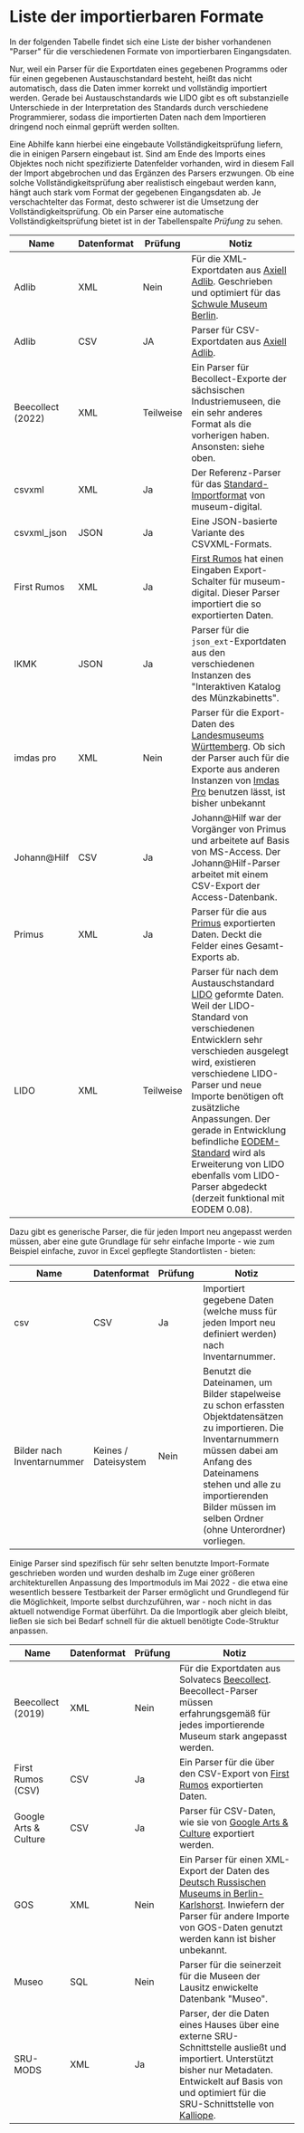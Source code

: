 # Liste der importierbaren Formate

In der folgenden Tabelle findet sich eine Liste der bisher vorhandenen "Parser" für die verschiedenen Formate von importierbaren Eingangsdaten.

Nur, weil ein Parser für die Exportdaten eines gegebenen Programms oder für einen gegebenen Austauschstandard besteht, heißt das nicht automatisch, dass die Daten immer korrekt und vollständig importiert werden. Gerade bei Austauschstandards wie LIDO gibt es oft substanzielle Unterschiede in der Interpretation des Standards durch verschiedene Programmierer, sodass die importierten Daten nach dem Importieren dringend noch einmal geprüft werden sollten.

Eine Abhilfe kann hierbei eine eingebaute Vollständigkeitsprüfung liefern, die in einigen Parsern eingebaut ist. Sind am Ende des Imports eines Objektes noch nicht spezifizierte Datenfelder vorhanden, wird in diesem Fall der Import abgebrochen und das Ergänzen des Parsers erzwungen. Ob eine solche Vollständigkeitsprüfung aber realistisch eingebaut werden kann, hängt auch stark vom Format der gegebenen Eingangsdaten ab. Je verschachtelter das Format, desto schwerer ist die Umsetzung der Vollständigkeitsprüfung. Ob ein Parser eine automatische Vollständigkeitsprüfung bietet ist in der Tabellenspalte _Prüfung_ zu sehen.

| Name                  | Datenformat | Prüfung   | Notiz     |
|-----------------------|-------------|-----------|-----------|
| Adlib                 | XML         | Nein      | Für die XML-Exportdaten aus [Axiell Adlib](https://www.axiell.com/de/loesungen/produkt/adlib/). Geschrieben und optimiert für das [Schwule Museum Berlin](https://www.schwulesmuseum.de/). |
| Adlib                 | CSV         | JA        | Parser für CSV-Exportdaten aus [Axiell Adlib](https://www.axiell.com/de/loesungen/produkt/adlib/).                  |
| Beecollect (2022)     | XML         | Teilweise | Ein Parser für Becollect-Exporte der sächsischen Industriemuseen, die ein sehr anderes Format als die vorherigen haben. Ansonsten: siehe oben. |
| csvxml                | XML         | Ja        | Der Referenz-Parser für das [Standard-Importformat](./CSVXML.md) von museum-digital. |
| csvxml_json           | JSON        | Ja        | Eine JSON-basierte Variante des CSVXML-Formats. |
| First Rumos           | XML         | Ja        | [First Rumos](https://www.firstrumos.de) hat einen Eingaben Export-Schalter für museum-digital. Dieser Parser importiert die so exportierten Daten. |
| IKMK                  | JSON        | Ja        | Parser für die `json_ext`-Exportdaten aus den verschiedenen Instanzen des "Interaktiven Katalog des Münzkabinetts". |
| imdas pro             | XML         | Nein      | Parser für die Export-Daten des [Landesmuseums Württemberg](https://www.landesmuseum-stuttgart.de/). Ob sich der Parser auch für die Exporte aus anderen Instanzen von [Imdas Pro](https://www.joanneum.at/digital/produkteloesungen/imdas-pro-archivis-pro) benutzen lässt, ist bisher unbekannt |
| Johann@Hilf           | CSV         | Ja        | Johann@Hilf war der Vorgänger von Primus und arbeitete auf Basis von MS-Access. Der Johann@Hilf-Parser arbeitet mit einem CSV-Export der Access-Datenbank. |
| Primus                | XML         | Ja        | Parser für die aus [Primus](https://www.landesstelle.de/service/primus/) exportierten Daten. Deckt die Felder eines Gesamt-Exports ab. |
| LIDO                  | XML         | Teilweise | Parser für nach dem Austauschstandard [LIDO](https://cidoc.mini.icom.museum/working-groups/lido/lido-overview/about-lido/) geformte Daten. Weil der LIDO-Standard von verschiedenen Entwicklern sehr verschieden ausgelegt wird, existieren verschiedene LIDO-Parser und neue Importe benötigen oft zusätzliche Anpassungen. Der gerade in Entwicklung befindliche [EODEM-Standard](https://cidoc.mini.icom.museum/working-groups/documentation-standards/eodem-home/) wird als Erweiterung von LIDO ebenfalls vom LIDO-Parser abgedeckt (derzeit funktional mit EODEM 0.08). |

Dazu gibt es generische Parser, die für jeden Import neu angepasst werden müssen, aber eine gute Grundlage für sehr einfache Importe - wie zum Beispiel einfache, zuvor in Excel gepflegte Standortlisten - bieten:

| Name                       | Datenformat          | Prüfung | Notiz                                                                                                                                 |
|----------------------------|----------------------|---------|-------------------------------------------------------------------------------------------------------------------------------------|
| csv                        | CSV                  | Ja      | Importiert gegebene Daten (welche muss für jeden Import neu definiert werden) nach Inventarnummer.                                                                                                                       |
| Bilder nach Inventarnummer | Keines / Dateisystem | Nein    | Benutzt die Dateinamen, um Bilder stapelweise zu schon erfassten Objektdatensätzen zu importieren. Die Inventarnummern müssen dabei am Anfang des Dateinamens stehen und alle zu importierenden Bilder müssen im selben Ordner (ohne Unterordner) vorliegen. |

Einige Parser sind spezifisch für sehr selten benutzte Import-Formate geschrieben worden und wurden deshalb im Zuge einer größeren architekturellen Anpassung des Importmoduls im Mai 2022 - die etwa eine wesentlich bessere Testbarkeit der Parser ermöglicht und Grundlegend für die Möglichkeit, Importe selbst durchzuführen, war - noch nicht in das aktuell notwendige Format überführt. Da die Importlogik aber gleich bleibt, ließen sie sich bei Bedarf schnell für die aktuell benötigte Code-Struktur anpassen.

| Name                  | Datenformat | Prüfung   | Notiz     |
|-----------------------|-------------|-----------|-----------|
| Beecollect (2019)     | XML         | Nein      | Für die Exportdaten aus Solvatecs [Beecollect](http://www.solvatec.com/index.php?id=21). Beecollect-Parser müssen erfahrungsgemäß für jedes importierende Museum stark angepasst werden. |
| First Rumos (CSV)     | CSV         | Ja        | Ein Parser für die über den CSV-Export von [First Rumos](https://www.firstrumos.de) exportierten Daten. |
| Google Arts & Culture | CSV         | Ja        | Parser für CSV-Daten, wie sie von [Google Arts & Culture](https://artsandculture.google.com/) exportiert werden. |
| GOS                   | XML         | Nein      | Ein Parser für einen XML-Export der Daten des [Deutsch Russischen Museums in Berlin-Karlshorst](https://www.museum-karlshorst.de/). Inwiefern der Parser für andere Importe von GOS-Daten genutzt werden kann ist bisher unbekannt. |
| Museo                 | SQL         | Nein      | Parser für die seinerzeit für die Museen der Lausitz enwickelte Datenbank "Museo". |
| SRU-MODS              | XML         | Ja        | Parser, der die Daten eines Hauses über eine externe SRU-Schnittstelle ausließt und importiert. Unterstützt bisher nur Metadaten. Entwickelt auf Basis von und optimiert für die SRU-Schnittstelle von [Kalliope](https://kalliope-verbund.info/). |

